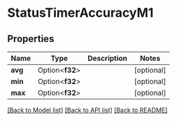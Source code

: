# StatusTimerAccuracyM1

## Properties

Name | Type | Description | Notes
------------ | ------------- | ------------- | -------------
**avg** | Option<**f32**> |  | [optional]
**min** | Option<**f32**> |  | [optional]
**max** | Option<**f32**> |  | [optional]

[[Back to Model list]](../README.md#documentation-for-models) [[Back to API list]](../README.md#documentation-for-api-endpoints) [[Back to README]](../README.md)


